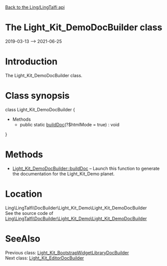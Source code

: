 [Back to the Ling/LingTalfi api](https://github.com/lingtalfi/LingTalfi/blob/master/doc/api/Ling/LingTalfi.md)



The Light_Kit_DemoDocBuilder class
================
2019-03-13 --> 2021-06-25






Introduction
============

The Light_Kit_DemoDocBuilder class.



Class synopsis
==============


class <span class="pl-k">Light_Kit_DemoDocBuilder</span>  {

- Methods
    - public static [buildDoc](https://github.com/lingtalfi/LingTalfi/blob/master/doc/api/Ling/LingTalfi/DocBuilder/Light_Kit_Demo/Light_Kit_DemoDocBuilder/buildDoc.md)(?$htmlMode = true) : void

}






Methods
==============

- [Light_Kit_DemoDocBuilder::buildDoc](https://github.com/lingtalfi/LingTalfi/blob/master/doc/api/Ling/LingTalfi/DocBuilder/Light_Kit_Demo/Light_Kit_DemoDocBuilder/buildDoc.md) &ndash; Launch this function to generate the documentation for the Light_Kit_Demo planet.





Location
=============
Ling\LingTalfi\DocBuilder\Light_Kit_Demo\Light_Kit_DemoDocBuilder<br>
See the source code of [Ling\LingTalfi\DocBuilder\Light_Kit_Demo\Light_Kit_DemoDocBuilder](https://github.com/lingtalfi/LingTalfi/blob/master/DocBuilder/Light_Kit_Demo/Light_Kit_DemoDocBuilder.php)



SeeAlso
==============
Previous class: [Light_Kit_BootstrapWidgetLibraryDocBuilder](https://github.com/lingtalfi/LingTalfi/blob/master/doc/api/Ling/LingTalfi/DocBuilder/Light_Kit_BootstrapWidgetLibrary/Light_Kit_BootstrapWidgetLibraryDocBuilder.md)<br>Next class: [Light_Kit_EditorDocBuilder](https://github.com/lingtalfi/LingTalfi/blob/master/doc/api/Ling/LingTalfi/DocBuilder/Light_Kit_Editor/Light_Kit_EditorDocBuilder.md)<br>
